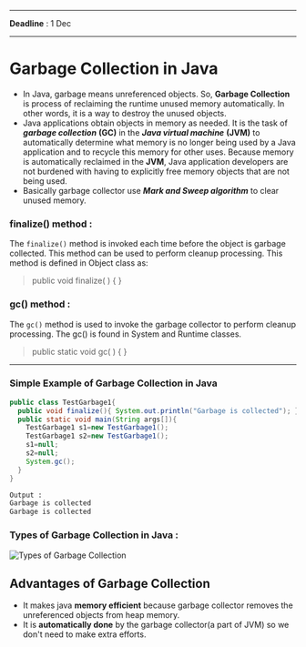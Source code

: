 ***
**Deadline** : 1 Dec
***
# Garbage Collection in Java
- In Java, garbage means unreferenced objects. So,
**Garbage Collection** is process of reclaiming the runtime unused memory automatically. In other words, it is a way to destroy the unused objects.
- Java applications obtain objects in memory as needed. It is the task of _**garbage collection**_ **(GC)** in the _**Java virtual machine**_ **(JVM)** to automatically determine what memory is no longer being used by a Java application and to recycle this memory for other uses. Because memory is automatically reclaimed in the **JVM**, Java application developers are not burdened with having to explicitly free memory objects that are not being used.
- Basically garbage collector use _**Mark and Sweep algorithm**_ to clear unused memory.<br/>
### finalize() method :
The ``finalize()`` method is invoked each time before the object is garbage collected. This method can be used to perform cleanup processing. This method is defined in Object class as:
> public void finalize( ) { }
### gc() method :
The ``gc()`` method is used to invoke the garbage collector to perform cleanup processing. The gc() is found in System and Runtime classes.
> public static void gc( ) { }  


***
### Simple Example of Garbage Collection in Java
```java
public class TestGarbage1{  
  public void finalize(){ System.out.println("Garbage is collected"); }  
  public static void main(String args[]){  
    TestGarbage1 s1=new TestGarbage1();  
    TestGarbage1 s2=new TestGarbage1();  
    s1=null;  
    s2=null;  
    System.gc();  
  }  
}  
```
```bash
Output :
Garbage is collected
Garbage is collected
```
### Types of Garbage Collection in Java :
![Types of Garbage Collection](https://static.javatpoint.com/core/images/types-of-garbage-collector-in-java.png)
## Advantages of Garbage Collection 
- It makes java **memory efficient** because garbage collector removes the unreferenced objects from heap memory.
- It is **automatically done** by the garbage collector(a part of JVM) so we don't need to make extra efforts.
